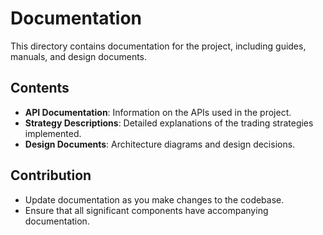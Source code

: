 # Documentation

This directory contains documentation for the project, including guides, manuals, and design documents.

## Contents

- **API Documentation**: Information on the APIs used in the project.
- **Strategy Descriptions**: Detailed explanations of the trading strategies implemented.
- **Design Documents**: Architecture diagrams and design decisions.

## Contribution

- Update documentation as you make changes to the codebase.
- Ensure that all significant components have accompanying documentation.


